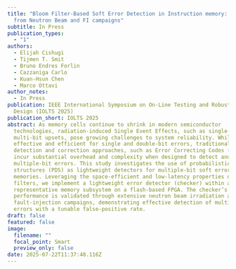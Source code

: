 ```yaml
---
title: "Bloom Filter-Based Soft Error Detection in Instruction memory: Insights
  from Neutron Beam and FI campaigns"
subtitle: In Press
publication_types:
  - "1"
authors:
  - Elijah Cishugi
  - Tijmen T. Smit
  - Bruno Endres Forlin
  - Cazzaniga Carlo
  - Kuan-Hsun Chen
  - Marco Ottavi
author_notes:
  - In Press
publication: IEEE International Symposium on On-Line Testing and Robust System
  Design (IOLTS 2025)
publication_short: IOLTS 2025
abstract: As memory cells continue to shrink in modern semiconductor
  technologies, radiation-induced Single Event Effects, such as single- and
  multi-bit upsets, pose growing challenges to system reliability. While
  effective and efficient for single and double-bit errors, traditional error
  detection and correction approaches, such as Error Correcting Codes (ECC),
  incur substantial overhead and complexity when designed to detect and correct
  multiple-bit errors. This study investigates the use of probabilistic data
  structures (PDS) as lightweight detectors for multiple-bit soft errors in
  memories. Leveraging the space-efficient and low-latency properties of Bloom
  filters, we implement a lightweight error detector (checker) within a
  representative memory subsystem on a flash-based FPGA. The checker’s
  performance is validated through extensive neutron beam irradiation and
  fault-injection campaigns, demonstrating effective detection of multiple-bit
  errors with a tunable false-positive rate.
draft: false
featured: false
image:
  filename: ""
  focal_point: Smart
  preview_only: false
date: 2025-07-22T11:37:48.116Z
---
```

